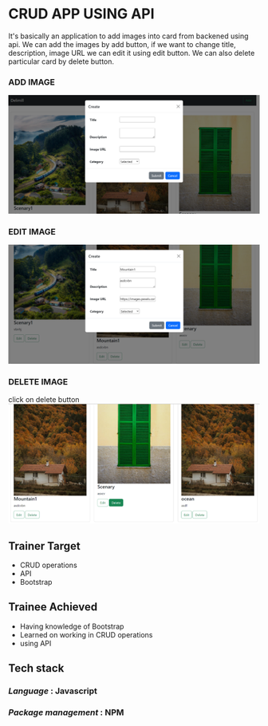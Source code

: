 # **CRUD APP USING API**

It's basically an application to add images into card from backened using api. We can add the images by add button, if we want to change title, description, image URL we can edit it using edit button. We can also delete particular card by delete button.

### ADD IMAGE
![](d1.png)

### EDIT IMAGE
![](d2.png)

### DELETE IMAGE
click on delete button
![](d3.png)

## Trainer Target
- CRUD operations
- API 
- Bootstrap 

## Trainee Achieved
- Having knowledge of Bootstrap 
- Learned on working in CRUD operations
- using API

## Tech stack
### _Language_ : Javascript
### _Package management_ : NPM
